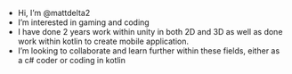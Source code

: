 - Hi, I’m @mattdelta2
- I’m interested in gaming and coding
- I have done 2 years work within unity in both 2D and 3D as well as done work within kotlin to create mobile application.
- I’m looking to collaborate and learn further within these fields, either as a c# coder or coding in kotlin
  

<!---
mattdelta2/mattdelta2 is a ✨ special ✨ repository because its `README.md` (this file) appears on your GitHub profile.
You can click the Preview link to take a look at your changes.
--->
